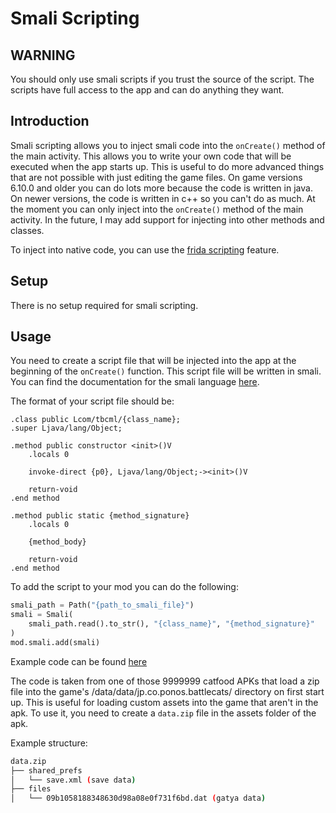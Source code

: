 # Smali Scripting

## WARNING

You should only use smali scripts if you trust the source of the script. The scripts have full access to the app and can do anything they want.

## Introduction

Smali scripting allows you to inject smali code into the `onCreate()` method of the main activity. This allows you to write your own code that will be executed when the app starts up. This is useful to do more advanced things that are not possible with just editing the game files. On game versions 6.10.0 and older you can do lots more because the code is written in java. On newer versions, the code is written in c++ so you can't do as much. At the moment you can only inject into the `onCreate()` method of the main activity. In the future, I may add support for injecting into other methods and classes.

To inject into native code, you can use the [frida scripting](frida_scripting.md) feature.

## Setup

There is no setup required for smali scripting.

## Usage

You need to create a script file that will be injected into the app at the beginning of the `onCreate()` function. This script file will be written in smali. You can find the documentation for the smali language [here](https://source.android.com/docs/core/runtime/dalvik-bytecode).

The format of your script file should be:

```smali
.class public Lcom/tbcml/{class_name};
.super Ljava/lang/Object;

.method public constructor <init>()V
    .locals 0

    invoke-direct {p0}, Ljava/lang/Object;-><init>()V

    return-void
.end method

.method public static {method_signature}
    .locals 0

    {method_body}

    return-void
.end method
```

To add the script to your mod you can do the following:

```python
smali_path = Path("{path_to_smali_file}")
smali = Smali(
    smali_path.read().to_str(), "{class_name}", "{method_signature}"
)
mod.smali.add(smali)
```

Example code can be found [here](https://github.com/fieryhenry/tbcml/blob/master/src/tbcml/files/assets/DataLoad.smali)

The code is taken from one of those 9999999 catfood APKs that load a zip file into the game's /data/data/jp.co.ponos.battlecats/ directory on first start up. This is useful for loading custom assets into the game that aren't in the apk. To use it, you need to create a `data.zip` file in the assets folder of the apk.

Example structure:

```bash
data.zip
├── shared_prefs
│   └── save.xml (save data)
├── files
│   └── 09b1058188348630d98a08e0f731f6bd.dat (gatya data)
```
